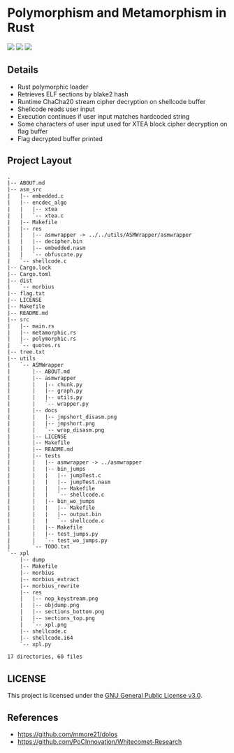 # Polymorphism and Metamorphism in Rust
[![](https://img.shields.io/badge/Category-Binary%20Exploitation-E5A505?style=flat-square)]() [![](https://img.shields.io/badge/Language-Rust%20%2f%20C%20%2f%20ASM-E5A505?style=flat-square)]() [![](https://img.shields.io/badge/Version-0.3.0-E5A505?style=flat-square&color=green)]()

## Details

- Rust polymorphic loader
- Retrieves ELF sections by blake2 hash
- Runtime ChaCha20 stream cipher decryption on shellcode buffer
- Shellcode reads user input
- Execution continues if user input matches hardcoded string
- Some characters of user input used for XTEA block cipher decryption on flag buffer
- Flag decrypted buffer printed

## Project Layout

```html
.
|-- ABOUT.md
|-- asm_src
|   |-- embedded.c
|   |-- encdec_algo
|   |   |-- xtea
|   |   `-- xtea.c
|   |-- Makefile
|   |-- res
|   |   |-- asmwrapper -> ../../utils/ASMWrapper/asmwrapper
|   |   |-- decipher.bin
|   |   |-- embedded.nasm
|   |   `-- obfuscate.py
|   `-- shellcode.c
|-- Cargo.lock
|-- Cargo.toml
|-- dist
|   `-- morbius
|-- flag.txt
|-- LICENSE
|-- Makefile
|-- README.md
|-- src
|   |-- main.rs
|   |-- metamorphic.rs
|   |-- polymorphic.rs
|   `-- quotes.rs
|-- tree.txt
|-- utils
|   `-- ASMWrapper
|       |-- ABOUT.md
|       |-- asmwrapper
|       |   |-- chunk.py
|       |   |-- graph.py
|       |   |-- utils.py
|       |   `-- wrapper.py
|       |-- docs
|       |   |-- jmpshort_disasm.png
|       |   |-- jmpshort.png
|       |   `-- wrap_disasm.png
|       |-- LICENSE
|       |-- Makefile
|       |-- README.md
|       |-- tests
|       |   |-- asmwrapper -> ../asmwrapper
|       |   |-- bin_jumps
|       |   |   |-- jumpTest.c
|       |   |   |-- jumpTest.nasm
|       |   |   |-- Makefile
|       |   |   `-- shellcode.c
|       |   |-- bin_wo_jumps
|       |   |   |-- Makefile
|       |   |   |-- output.bin
|       |   |   `-- shellcode.c
|       |   |-- Makefile
|       |   |-- test_jumps.py
|       |   `-- test_wo_jumps.py
|       `-- TODO.txt
`-- xpl
    |-- dump
    |-- Makefile
    |-- morbius
    |-- morbius_extract
    |-- morbius_rewrite
    |-- res
    |   |-- nop_keystream.png
    |   |-- objdump.png
    |   |-- sections_bottom.png
    |   |-- sections_top.png
    |   `-- xpl.png
    |-- shellcode.c
    |-- shellcode.i64
    `-- xpl.py

17 directories, 60 files
```

## LICENSE

This project is licensed under the [GNU General Public License v3.0](https://choosealicense.com/licenses/gpl-3.0/).

## References

- https://github.com/mmore21/dolos
- https://github.com/PoCInnovation/Whitecomet-Research
